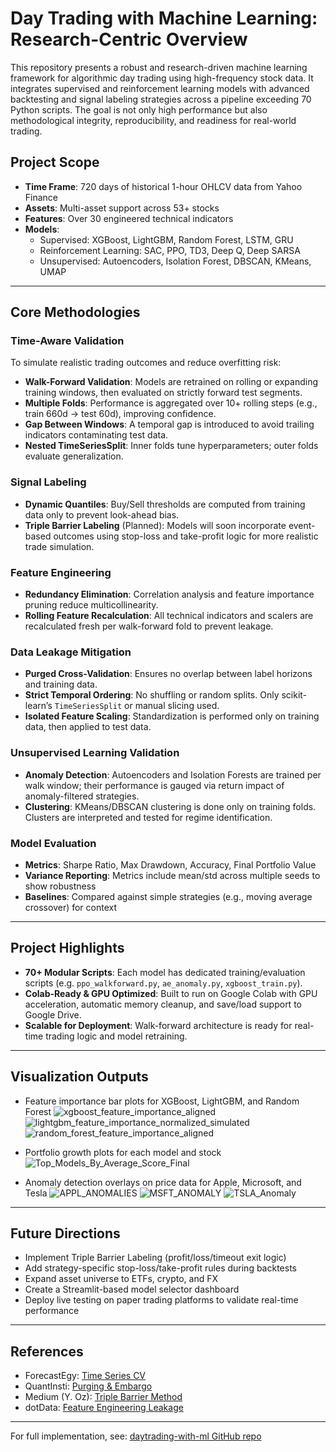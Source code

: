 # Day Trading with Machine Learning: Research-Centric Overview

This repository presents a robust and research-driven machine learning framework for algorithmic day trading using high-frequency stock data. It integrates supervised and reinforcement learning models with advanced backtesting and signal labeling strategies across a pipeline exceeding 70 Python scripts. The goal is not only high performance but also methodological integrity, reproducibility, and readiness for real-world trading.

## Project Scope
- **Time Frame**: 720 days of historical 1-hour OHLCV data from Yahoo Finance
- **Assets**: Multi-asset support across 53+ stocks
- **Features**: Over 30 engineered technical indicators
- **Models**:
  - Supervised: XGBoost, LightGBM, Random Forest, LSTM, GRU
  - Reinforcement Learning: SAC, PPO, TD3, Deep Q, Deep SARSA
  - Unsupervised: Autoencoders, Isolation Forest, DBSCAN, KMeans, UMAP

---

## Core Methodologies

### Time-Aware Validation
To simulate realistic trading outcomes and reduce overfitting risk:
- **Walk-Forward Validation**: Models are retrained on rolling or expanding training windows, then evaluated on strictly forward test segments.
- **Multiple Folds**: Performance is aggregated over 10+ rolling steps (e.g., train 660d → test 60d), improving confidence.
- **Gap Between Windows**: A temporal gap is introduced to avoid trailing indicators contaminating test data.
- **Nested TimeSeriesSplit**: Inner folds tune hyperparameters; outer folds evaluate generalization.

### Signal Labeling
- **Dynamic Quantiles**: Buy/Sell thresholds are computed from training data only to prevent look-ahead bias.
- **Triple Barrier Labeling** (Planned): Models will soon incorporate event-based outcomes using stop-loss and take-profit logic for more realistic trade simulation.

### Feature Engineering
- **Redundancy Elimination**: Correlation analysis and feature importance pruning reduce multicollinearity.
- **Rolling Feature Recalculation**: All technical indicators and scalers are recalculated fresh per walk-forward fold to prevent leakage.

### Data Leakage Mitigation
- **Purged Cross-Validation**: Ensures no overlap between label horizons and training data.
- **Strict Temporal Ordering**: No shuffling or random splits. Only scikit-learn’s `TimeSeriesSplit` or manual slicing used.
- **Isolated Feature Scaling**: Standardization is performed only on training data, then applied to test data.

### Unsupervised Learning Validation
- **Anomaly Detection**: Autoencoders and Isolation Forests are trained per walk window; their performance is gauged via return impact of anomaly-filtered strategies.
- **Clustering**: KMeans/DBSCAN clustering is done only on training folds. Clusters are interpreted and tested for regime identification.

### Model Evaluation
- **Metrics**: Sharpe Ratio, Max Drawdown, Accuracy, Final Portfolio Value
- **Variance Reporting**: Metrics include mean/std across multiple seeds to show robustness
- **Baselines**: Compared against simple strategies (e.g., moving average crossover) for context

---

## Project Highlights
- **70+ Modular Scripts**: Each model has dedicated training/evaluation scripts (e.g. `ppo_walkforward.py`, `ae_anomaly.py`, `xgboost_train.py`).
- **Colab-Ready & GPU Optimized**: Built to run on Google Colab with GPU acceleration, automatic memory cleanup, and save/load support to Google Drive.
- **Scalable for Deployment**: Walk-forward architecture is ready for real-time trading logic and model retraining.

---

## Visualization Outputs
- Feature importance bar plots for XGBoost, LightGBM, and Random Forest
  ![xgboost_feature_importance_aligned](https://github.com/user-attachments/assets/f8ec1ce1-c20c-4e4b-bad9-443d0d10eb83)
  ![lightgbm_feature_importance_normalized_simulated](https://github.com/user-attachments/assets/14bb2ac2-b283-4aa1-8453-6fa86cc232a2)
  ![random_forest_feature_importance_aligned](https://github.com/user-attachments/assets/18ce2c6f-f978-48fb-916e-6f06eacb82af)


- Portfolio growth plots for each model and stock
  ![Top_Models_By_Average_Score_Final](https://github.com/user-attachments/assets/8f33860b-925c-4d24-b1a6-9a4afdf7ddff)

- Anomaly detection overlays on price data for Apple, Microsoft, and Tesla
  ![APPL_ANOMALIES](https://github.com/user-attachments/assets/2313016c-23ea-4be2-9679-9566a564fd72)
  ![MSFT_ANOMALY](https://github.com/user-attachments/assets/4c5e7478-f29b-41f4-9e34-277ca96b5481)
  ![TSLA_Anomaly](https://github.com/user-attachments/assets/2a587385-16b1-428f-9dda-3885cceb269d)

  
---

## Future Directions
- Implement Triple Barrier Labeling (profit/loss/timeout exit logic)
- Add strategy-specific stop-loss/take-profit rules during backtests
- Expand asset universe to ETFs, crypto, and FX
- Create a Streamlit-based model selector dashboard
- Deploy live testing on paper trading platforms to validate real-time performance
---

## References
- ForecastEgy: [Time Series CV](https://forecastegy.com/posts/time-series-cross-validation-python/)
- QuantInsti: [Purging & Embargo](https://blog.quantinsti.com/cross-validation-embargo-purging-combinatorial/)
- Medium (Y. Oz): [Triple Barrier Method](https://medium.com/@yairoz/the-triple-barrier-method-labeling-financial-time-series-for-ml-in-elixir-e539301b90d6)
- dotData: [Feature Engineering Leakage](https://dotdata.com/blog/preventing-data-leakage-in-feature-engineering-strategies-and-solutions/)

---

For full implementation, see: [daytrading-with-ml GitHub repo](https://github.com/racoope70/daytrading-with-ml)

